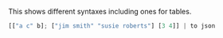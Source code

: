 
This shows different syntaxes including ones for tables.

```rust
[["a c" b]; ["jim smith" "susie roberts"] [3 4]] | to json
```
